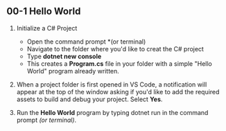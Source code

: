 ## 00-1 Hello World

1.  Initialize a C# Project

    * Open the command prompt *(or terminal)
    * Navigate to the folder where you'd like to creat the C# project
    * Type **dotnet new console**
    * This creates a **Program.cs** file in your folder with a simple "Hello World" program already written.
2.  When a project folder is first opened in VS Code, a notification will appear at the top of the window asking if you'd like to add the required assets to build and debug your project.  Select **Yes**.
3.  Run the **Hello World** program by typing dotnet run in the command prompt *(or terminal)*.

